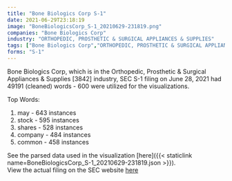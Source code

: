```yaml
---
title: "Bone Biologics Corp S-1"
date: 2021-06-29T23:18:19
image: "BoneBiologicsCorp_S-1_20210629-231819.png"
companies: "Bone Biologics Corp"
industry: "ORTHOPEDIC, PROSTHETIC & SURGICAL APPLIANCES & SUPPLIES"
tags: ["Bone Biologics Corp","ORTHOPEDIC, PROSTHETIC & SURGICAL APPLIANCES & SUPPLIES","06-28-2021","S-1"]
forms: "S-1"
---
```

Bone Biologics Corp, which is in the Orthopedic, Prosthetic & Surgical Appliances & Supplies [3842] industry, SEC S-1 filing on June 28, 2021 had 49191 (cleaned) words - 600 were utilized for the visualizations.

Top Words:
1. may - 643 instances
2. stock - 595 instances
3. shares - 528 instances
4. company - 484 instances
5. common - 458 instances


See the parsed data used in the visualization [here]({{< staticlink name=BoneBiologicsCorp_S-1_20210629-231819.json >}}).  
View the actual filing on the SEC website [here](https://www.sec.gov/Archives/edgar/data/1419554/0001493152-21-015404.txt)